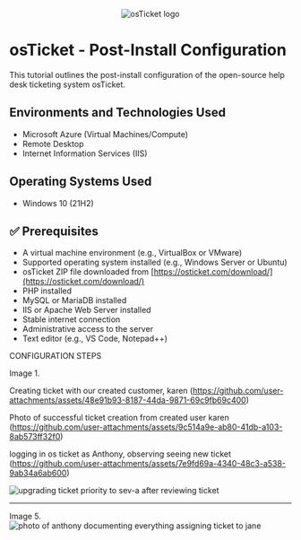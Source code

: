 <p align="center">
<img src="https://i.imgur.com/Clzj7Xs.png" alt="osTicket logo"/>
</p>

<h1>osTicket - Post-Install Configuration</h1>
This tutorial outlines the post-install configuration of the open-source help desk ticketing system osTicket.<br />

<h2>Environments and Technologies Used</h2>

- Microsoft Azure (Virtual Machines/Compute)
- Remote Desktop
- Internet Information Services (IIS)

<h2>Operating Systems Used </h2>

- Windows 10</b> (21H2)

## ✅ Prerequisites

- A virtual machine environment (e.g., VirtualBox or VMware)
- Supported operating system installed (e.g., Windows Server or Ubuntu)
- osTicket ZIP file downloaded from [https://osticket.com/download/](https://osticket.com/download/)
- PHP installed
- MySQL or MariaDB installed
- IIS or Apache Web Server installed
- Stable internet connection
- Administrative access to the server
- Text editor (e.g., VS Code, Notepad++)
  
CONFIGURATION STEPS

Image 1.

Creating ticket with our created customer, karen (https://github.com/user-attachments/assets/48e91b93-8187-44da-9871-69c9fb69c400)


Photo of successful ticket creation from created user karen (https://github.com/user-attachments/assets/9c514a9e-ab80-41db-a103-8ab573ff32f0)

logging in os ticket as Anthony, observing seeing new ticket (https://github.com/user-attachments/assets/7e9fd69a-4340-48c3-a538-9ab34a6ab600)


![upgrading ticket priority to sev-a after reviewing ticket](https://github.com/user-attachments/assets/b4672a57-23a0-4f11-80f8-a172d42c3c7b)


---
Image 5.
![photo of anthony documenting everything   assigning ticket to jane](https://github.com/user-attachments/assets/432b3c3f-e0f5-496c-bfb6-59b5c18e5deb)

